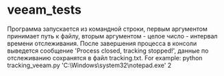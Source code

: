 # veeam_tests
Программа запускается из командной строки, первым аргументом принимает путь к файлу, вторым аргументом - целое число - интервал времени отслеживания.
После завершения процесса в консоли выведется сообщение 'Process closed, tracking stopped!', данные по отслеживанию сохранятся в файл tracking.txt.
For example:
python tracking_veeam.py 'C:\\Windows\\system32\\notepad.exe' 2
